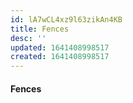 ```yaml
---
id: lA7wCL4xz9l63zikAn4KB
title: Fences
desc: ''
updated: 1641408998517
created: 1641408998517
---
```


#### Fences
